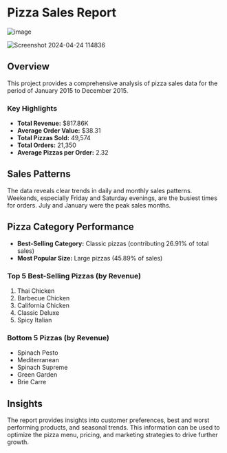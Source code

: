 # Pizza Sales Report

![image](https://github.com/simalaomprakash/Pizza-Sales-Report/assets/156334076/6b27d602-22b2-41a6-9bd0-457b0fcd56c5)

![Screenshot 2024-04-24 114836](https://github.com/simalaomprakash/Pizza-Sales-Report/assets/156334076/c9a84d9d-4b69-4e62-bd03-1cb46798b85f)


## Overview
This project provides a comprehensive analysis of pizza sales data for the period of January 2015 to December 2015.

### Key Highlights
- **Total Revenue:** $817.86K
- **Average Order Value:** $38.31
- **Total Pizzas Sold:** 49,574
- **Total Orders:** 21,350
- **Average Pizzas per Order:** 2.32

## Sales Patterns
The data reveals clear trends in daily and monthly sales patterns. Weekends, especially Friday and Saturday evenings, are the busiest times for orders. July and January were the peak sales months.

## Pizza Category Performance
- **Best-Selling Category:** Classic pizzas (contributing 26.91% of total sales)
- **Most Popular Size:** Large pizzas (45.89% of sales)

### Top 5 Best-Selling Pizzas (by Revenue)
1. Thai Chicken
2. Barbecue Chicken
3. California Chicken
4. Classic Deluxe
5. Spicy Italian

### Bottom 5 Pizzas (by Revenue)
- Spinach Pesto
- Mediterranean
- Spinach Supreme
- Green Garden
- Brie Carre

## Insights
The report provides insights into customer preferences, best and worst performing products, and seasonal trends. This information can be used to optimize the pizza menu, pricing, and marketing strategies to drive further growth.
